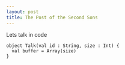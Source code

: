 ```yaml
---
layout: post
title: The Post of the Second Sons
---
```


Lets talk in code

```
object Talk(val id : String, size : Int) {
  val buffer = Array(size)
}
```


